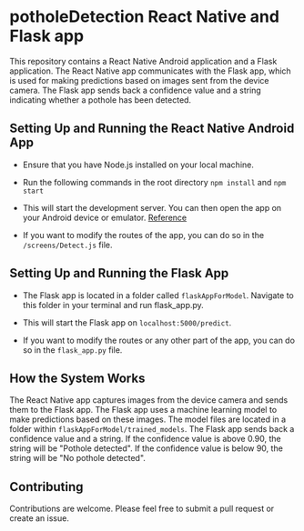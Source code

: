 # potholeDetection React Native and Flask app 

This repository contains a React Native Android application and a Flask application. The React Native app communicates with the Flask app, which is used for making predictions based on images sent from the device camera. The Flask app sends back a confidence value and a string indicating whether a pothole has been detected.  

## Setting Up and Running the React Native Android App 

- Ensure that you have Node.js installed on your local machine. 

- Run the following commands in the root directory
```npm install``` and ```npm start```

- This will start the development server. You can then open the app on your Android device or emulator. [Reference](https://reactnative.dev/docs/environment-setup) 

- If you want to modify the routes of the app, you can do so in the `/screens/Detect.js` file.
## Setting Up and Running the Flask App 

- The Flask app is located in a folder called `flaskAppForModel`. Navigate to this folder in your terminal and run flask_app.py.

- This will start the Flask app on `localhost:5000/predict`. 

- If you want to modify the routes or any other part of the app, you can do so in the `flask_app.py` file. 
## How the System Works 

The React Native app captures images from the device camera and sends them to the Flask app. The Flask app uses a machine learning model to make predictions based on these images. The model files are located in a folder within `flaskAppForModel/trained_models`. The Flask app sends back a confidence value and a string. If the confidence value is above 0.90, the string will be "Pothole detected". If the confidence value is below 90, the string will be "No pothole detected". 
## Contributing 

Contributions are welcome. Please feel free to submit a pull request or create an issue.

